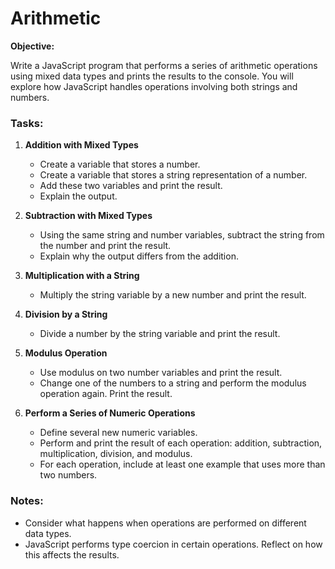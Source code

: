 Arithmetic
==========

**Objective:**  
  
Write a JavaScript program that performs a series of arithmetic operations using mixed data types and prints the results to the console. You will explore how JavaScript handles operations involving both strings and numbers.

### Tasks:

1.  **Addition with Mixed Types**
    
    *   Create a variable that stores a number.
    *   Create a variable that stores a string representation of a number.
    *   Add these two variables and print the result.
    *   Explain the output.
2.  **Subtraction with Mixed Types**
    
    *   Using the same string and number variables, subtract the string from the number and print the result.
    *   Explain why the output differs from the addition.
3.  **Multiplication with a String**
    
    *   Multiply the string variable by a new number and print the result.
4.  **Division by a String**
    
    *   Divide a number by the string variable and print the result.
5.  **Modulus Operation**
    
    *   Use modulus on two number variables and print the result.
    *   Change one of the numbers to a string and perform the modulus operation again. Print the result.
6.  **Perform a Series of Numeric Operations**
    
    *   Define several new numeric variables.
    *   Perform and print the result of each operation: addition, subtraction, multiplication, division, and modulus.
    *   For each operation, include at least one example that uses more than two numbers.

### Notes:

*   Consider what happens when operations are performed on different data types.
*   JavaScript performs type coercion in certain operations. Reflect on how this affects the results.